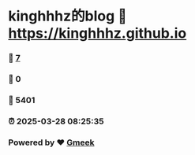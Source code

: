 # kinghhhz的blog :link: https://kinghhhz.github.io 
### :page_facing_up: [7](https://kinghhhz.github.io/tag.html) 
### :speech_balloon: 0 
### :hibiscus: 5401 
### :alarm_clock: 2025-03-28 08:25:35 
### Powered by :heart: [Gmeek](https://github.com/Meekdai/Gmeek)

